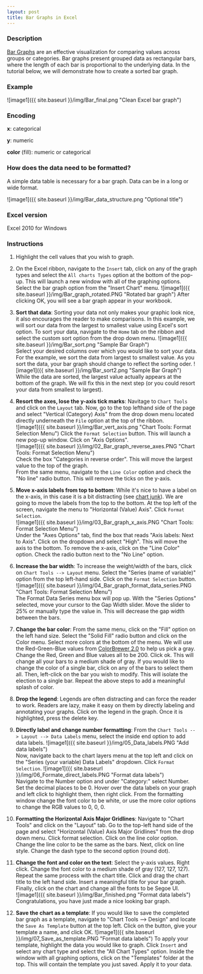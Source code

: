```yaml
---
layout: post
title: Bar Graphs in Excel
---
```

### Description
[Bar Graphs](https://en.wikipedia.org/wiki/Heat_map) are an effective visualization for comparing values across groups or categories. Bar graphs present grouped data as rectangular bars, where the length of each bar is proportional to the underlying data. In the tutorial below, we will demonstrate how to create a sorted bar graph.

### Example  


![image1]({{ site.baseurl }}/img/Bar_final.png "Clean Excel bar graph")  

### Encoding
**x**: categorical

**y**: numeric

**color** (fill): numeric or categorical

### How does the data need to be formatted?  
A simple data table is necessary for a bar graph. Data can be in a long or wide format.  

![image1]({{ site.baseurl }}/img/Bar_data_structure.png "Optional title")  

### Excel version
Excel 2010 for Windows

### Instructions  

1. Highlight the cell values that you wish to graph.

2. On the Excel ribbon, navigate to the ```Insert``` tab, click on any of the graph types and select the ```All charts Types``` option at the bottom of the pop-up. This will launch a new window with all of the graphing options. Select the bar graph option from the "Insert Chart" menu. 
  ![image1]({{ site.baseurl }}/img/Bar_graph_rotated.PNG "Rotated bar graph") 
   After clicking OK, you will see a bar graph appear in your workbook.

3. __Sort that data__: Sorting your data not only makes your graphic look nice, it also encourages the reader to make comparisons. In this example, we will sort our data from the largest to smallest value using Excel's sort option. To sort your data, navigate to the ```Home``` tab on the ribbon and select the custom sort option from the drop down menu. 
  ![image1]({{ site.baseurl }}/img/Bar_sort.png "Sample Bar Graph")  
  Select your desired columns over which you would like to sort your data. For the example, we sort the data from largest to smallest     value. As you sort the data, your bar graph should change to reflect the sorting oder. 
  ![image1]({{ site.baseurl }}/img/Bar_sort2.png "Sample Bar Graph")  
  While the data are sorted, the largest value actually appears at the bottom of the graph. We will fix this in the next step (or you could resort your data from smallest to largest).

4. __Resort the axes, lose the y-axis tick marks__: Navitage to ```Chart Tools``` and click on the ```Layout``` tab. Now, go to the top lefthand side of the page and select "Vertical (Category) Axis" from the drop down menu located directly underneath the ```File``` option at the top of the ribbon.   
  ![image1]({{ site.baseurl }}/img/Bar_vert_axis.png "Chart Tools: Format Selection Menu")
  Click the ```Format Selection``` button. This will launch a new pop-up window. Click on "Axis Options".  
  ![image1]({{ site.baseurl }}/img/02_Bar_graph_reverse_axes.PNG "Chart Tools: Format Selection Menu")  
  Check the box "Categories in reverse order". This will move the largest value to the top of the graph.   
  From the same menu, navigate to the ```Line Color``` option and check the "No line" radio button. This will remove the ticks on the y-axis.

5. __Move x-axis labels from top to bottom__: While it's nice to have a label on the x-axis, in this case it is a bit distracting (see [chart junk](https://en.wikipedia.org/wiki/Chartjunk)). We are going to move the labels from the top to the bottom. At the top left of the screen, navigate the menu to "Horizontal (Value) Axis". Click ```Format Selection```.  
  ![image1]({{ site.baseurl }}/img/03_Bar_graph_x_axis.PNG "Chart Tools: Format Selection Menu")  
  Under the "Axes Options" tab, find the box that reads "Axis labels: Next to Axis". Click on the dropdown and select "High". This will move the axis to the bottom. To remove the x-axis, click on the "Line Color" option. Check the radio button next to the "No Line" option.

6. __Increase the bar width__: To increase the weight/width of the bars, click on ```Chart Tools --> Layout``` menu. Select the "Series (name of variable)" option from the top left-hand side. Click on the ```Format Selection``` button. 
  ![image1]({{ site.baseurl }}/img/04_Bar_graph_format_data_series.PNG "Chart Tools: Format Selection Menu")  
  The Format Data Series menu box will pop up. With the "Series Options" selected, move your cursor to the Gap Width slider. Move the  slider to 25% or manually type the value in. This will decrease the gap width between the bars.

7. __Change the bar color__: From the same menu, click on the "Fill" option on the left hand size. Select the "Solid Fill" radio button and click on the Color menu. Select more colors at the bottom of the menu. We will use the Red-Green-Blue values from [ColorBrewer 2.0](http://colorbrewer2.org/#type=sequential&scheme=BuGn&n=3) to help us pick a gray. Change the Red, Green and Blue values all to be 200. Click ok. This will change all your bars to a medium shade of gray. 
  If you would like to change the color of a single bar, click on any of the bars to select them all. Then, left-click on the bar you wish to modify. This will isolate the election to a single bar. Repeat the above steps to add a meaningful splash of color.

8. __Drop the legend__: Legends are often distracting and can force the reader to work. Readers are lazy, make it easy on them by directly labeling and annotating your graphs. Click on the legend in the graph. Once it is highlighted, press the delete key. 

9. __Directly label and change number formatting__: From the ```Chart Tools --> Layout --> Data Labels``` menu, select the inside end option to add data labels. 
  ![image1]({{ site.baseurl }}/img/05_Data_labels.PNG "Add data labels")  
  Now, navigate back to the chart layers menu at the top left and click on the "Series (your variable) Data Labels" dropdown. Click ```Format Selection```. 
  ![image1]({{ site.baseurl }}/img/06_Formate_direct_labels.PNG "Format data labels")   
  Navigate to the Number option and under "Category:" select Number. Set the decimal places to be 0. Hover over the data labels on your graph and left click to highlight them, then right click. From the formatting window change the font color to be white, or use the more color options to change the RGB values to 0, 0, 0.

10. __Formatting the Horizontal Axis Major Gridlines__: Navigate to "Chart Tools" and click on the "Layout" tab. Go to the top-left hand side of the page and select "Horizontal (Value) Axis Major Gridlines" from the drop down menu. Click format selection. Click on the line color option. Change the line color to be the same as the bars. Next, click on line style. Change the dash type to the second option (round dot).

11. __Change the font and color on the text__: Select the y-axis values. Right click. Change the font color to a medium shade of gray (127, 127, 127). Repeat the same process with the chart title. Click and drag the chart title to the left hand side. Insert a meaningful title for your bar graph. Finally, click on the chart and change all the fonts to be Segoe UI.  
  ![image1]({{ site.baseurl }}/img/Bar_finished.png "Format data labels")   
  Congratulations, you have just made a nice looking bar graph.

12. __Save the chart as a template__: If you would like to save the completed bar graph as a template, navigate to "Chart Tools --> Design" and locate the ```Save As Template``` button at the top left. Click on the button, give your template a name, and click OK.
  ![image1]({{ site.baseurl }}/img/07_Save_as_template.PNG "Format data labels")
  To apply your template, highlight the data you would like to graph. Click ```Insert``` and select any chart type and select the "All Chart Types" option. Inside the window with all graphing options, click on the "Templates" folder at the top. This will contain the template you just saved. Apply it to your data.
